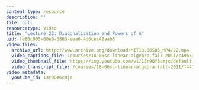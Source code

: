 ```yaml
---
content_type: resource
description: ''
file: null
resourcetype: Video
title: 'Lecture 22: Diagonalization and Powers of A'
uid: fe80c905-60e9-0865-eea6-4d6cec42aab8
video_files:
  archive_url: http://www.archive.org/download/MIT18.06S05_MP4/22.mp4
  video_captions_file: /courses/18-06sc-linear-algebra-fall-2011/c496537d5739582a99288b4b3b92c33f_13r9QY6cmjc.vtt
  video_thumbnail_file: https://img.youtube.com/vi/13r9QY6cmjc/default.jpg
  video_transcript_file: /courses/18-06sc-linear-algebra-fall-2011/f4413747eac747af40856ef3e3f24d4e_13r9QY6cmjc.pdf
video_metadata:
  youtube_id: 13r9QY6cmjc
---
```

